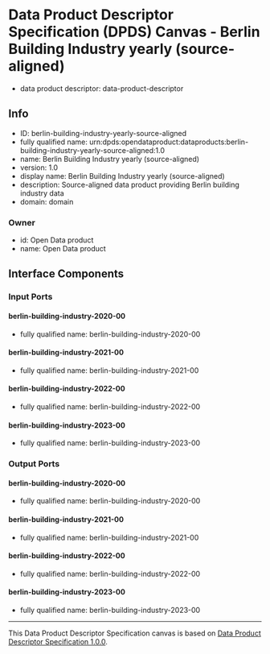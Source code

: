 
# Data Product Descriptor Specification (DPDS) Canvas - Berlin Building Industry yearly (source-aligned)

* data product descriptor: data-product-descriptor

## Info

* ID: berlin-building-industry-yearly-source-aligned
* fully qualified name: urn:dpds:opendataproduct:dataproducts:berlin-building-industry-yearly-source-aligned:1.0
* name: Berlin Building Industry yearly (source-aligned)
* version: 1.0
* display name: Berlin Building Industry yearly (source-aligned)
* description: Source-aligned data product providing Berlin building industry data
* domain: domain
### Owner

* id: Open Data product
* name: Open Data product

## Interface Components

### Input Ports
#### berlin-building-industry-2020-00
* fully qualified name: berlin-building-industry-2020-00
#### berlin-building-industry-2021-00
* fully qualified name: berlin-building-industry-2021-00
#### berlin-building-industry-2022-00
* fully qualified name: berlin-building-industry-2022-00
#### berlin-building-industry-2023-00
* fully qualified name: berlin-building-industry-2023-00

### Output Ports
#### berlin-building-industry-2020-00
* fully qualified name: berlin-building-industry-2020-00
#### berlin-building-industry-2021-00
* fully qualified name: berlin-building-industry-2021-00
#### berlin-building-industry-2022-00
* fully qualified name: berlin-building-industry-2022-00
#### berlin-building-industry-2023-00
* fully qualified name: berlin-building-industry-2023-00


---
This Data Product Descriptor Specification canvas is based on [Data Product Descriptor Specification 1.0.0](https://dpds.opendatamesh.org/specifications/dpds/1.0.0/).